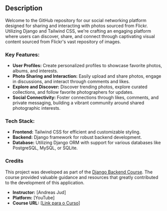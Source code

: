 ## Description

Welcome to the GitHub repository for our social networking platform designed for sharing and interacting with photos sourced from Flickr. Utilizing Django and Tailwind CSS, we're crafting an engaging platform where users can discover, share, and connect through captivating visual content sourced from Flickr's vast repository of images.

### Key Features:

- **User Profiles:** Create personalized profiles to showcase favorite photos, albums, and interests.
- **Photo Sharing and Interaction:** Easily upload and share photos, engage in discussions, and interact through comments and likes.
- **Explore and Discover:** Discover trending photos, explore curated collections, and follow favorite photographers for updates.
- **Social Connectivity:** Foster connections through likes, comments, and private messaging, building a vibrant community around shared photographic interests.

### Tech Stack:

- **Frontend:** Tailwind CSS for efficient and customizable styling.
- **Backend:** Django framework for robust backend development.
- **Database:** Utilizing Django ORM with support for various databases like PostgreSQL, MySQL, or SQLite.

### Credits

This project was developed as part of the [Django Backend Course]([link-para-o-curso](https://www.youtube.com/watch?v=AZtu2Bain2I&list=PL5E1F5cTSTtTAIw_lBp1hE8nAKfCXgUpW&ab_channel=AndreasJud)). The course provided valuable guidance and resources that greatly contributed to the development of this application.

- **Instructor:** [Andreas Jud]
- **Platform:** [YouTube]
- **Course URL:** [[Link para o Curso](https://www.youtube.com/watch?v=AZtu2Bain2I&list=PL5E1F5cTSTtTAIw_lBp1hE8nAKfCXgUpW&ab_channel=AndreasJud)]
